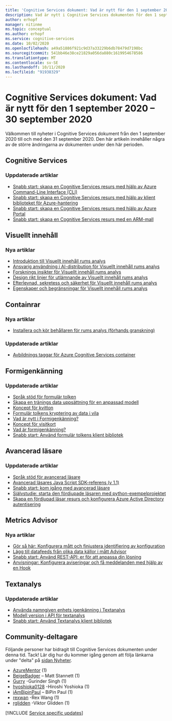 ```yaml
---
title: 'Cognitive Services dokument: Vad är nytt för den 1 september 2020 – 30 september 2020'
description: Vad är nytt i Cognitive Services dokumenten för den 1 september 2020 – 30 september 2020.
author: erhopf
manager: nitinme
ms.topic: conceptual
ms.author: erhopf
ms.service: cognitive-services
ms.date: 10/02/2020
ms.openlocfilehash: a49a51886f921c9d37a33229b6db78479d7198bc
ms.sourcegitcommit: 541bb46e38ce21829a056da880c1619954678586
ms.translationtype: MT
ms.contentlocale: sv-SE
ms.lasthandoff: 10/11/2020
ms.locfileid: "91938329"
---
```

# <a name="cognitive-services-docs-whats-new-for-september-1-2020---september-30-2020"></a>Cognitive Services dokument: Vad är nytt för den 1 september 2020 – 30 september 2020

Välkommen till nyheter i Cognitive Services dokument från den 1 september 2020 till och med den 31 september 2020. Den här artikeln innehåller några av de större ändringarna av dokumenten under den här perioden.

## <a name="cognitive-services"></a>Cognitive Services

### <a name="updated-articles"></a>Uppdaterade artiklar

- [Snabb start: skapa en Cognitive Services resurs med hjälp av Azure Command-Line Interface (CLI)](cognitive-services-apis-create-account-cli.md)
- [Snabb start: skapa en Cognitive Services resurs med hjälp av klient biblioteket för Azure-hantering](cognitive-services-apis-create-account-client-library.md)
- [Snabb start: skapa en Cognitive Services resurs med hjälp av Azure Portal](cognitive-services-apis-create-account.md)
- [Snabb start: skapa en Cognitive Services resurs med en ARM-mall](create-account-resource-manager-template.md)

## <a name="computer-vision"></a>Visuellt innehåll

### <a name="new-articles"></a>Nya artiklar

- [Introduktion till Visuellt innehåll rums analys](https://docs.microsoft.com/legal/cognitive-services/computer-vision/intro-to-spatial-analysis-public-preview?context=/azure/cognitive-services/Computer-vision/context/context)
- [Ansvarig användning i AI-distribution för Visuellt innehåll rums analys](https://docs.microsoft.com/legal/cognitive-services/computer-vision/responsible-use-deployment?context=/azure/cognitive-services/Computer-vision/context/context)
- [Forsknings insikter för Visuellt innehåll rums analys](https://docs.microsoft.com/legal/cognitive-services/computer-vision/research-insights?context=/azure/cognitive-services/Computer-vision/context/context)
- [Design rikt linjer för utlämnande av Visuellt innehåll rums analys](https://docs.microsoft.com/legal/cognitive-services/computer-vision/disclosure-design?context=/azure/cognitive-services/Computer-vision/context/context)
- [Efterlevnad, sekretess och säkerhet för Visuellt innehåll rums analys](https://docs.microsoft.com/legal/cognitive-services/computer-vision/compliance-privacy-security-2?context=/azure/cognitive-services/Computer-vision/context/context)
- [Egenskaper och begränsningar för Visuellt innehåll rums analys](https://docs.microsoft.com/legal/cognitive-services/computer-vision/accuracy-and-limitations?context=/azure/cognitive-services/Computer-vision/context/context)

## <a name="containers"></a>Containrar

### <a name="new-articles"></a>Nya artiklar

- [Installera och kör behållaren för rums analys (förhands granskning)](https://docs.microsoft.com/azure/cognitive-services/computer-vision/spatial-analysis-container?tabs=azure-stack-edge)

### <a name="updated-articles"></a>Uppdaterade artiklar

- [Avbildnings taggar för Azure Cognitive Services container](https://docs.microsoft.com/azure/cognitive-services/containers/container-image-tags)

## <a name="form-recognizer"></a>Formigenkänning

### <a name="updated-articles"></a>Uppdaterade artiklar

- [Språk stöd för formulär tolken](https://docs.microsoft.com/azure/cognitive-services/form-recognizer/language-support)
- [Skapa en tränings data uppsättning för en anpassad modell](https://docs.microsoft.com/azure/cognitive-services/form-recognizer/build-training-data-set)
- [Koncept för kvitton](https://docs.microsoft.com/azure/cognitive-services/form-recognizer/concept-receipts)
- [Formulär tolkens kryptering av data i vila](https://docs.microsoft.com/azure/cognitive-services/form-recognizer/form-recognizer-encryption-of-data-at-rest)
- [Vad är nytt i Formigenkänning?](https://docs.microsoft.com/azure/cognitive-services/form-recognizer/whats-new)
- [Koncept för visitkort](https://docs.microsoft.com/azure/cognitive-services/form-recognizer/concept-business-cards)
- [Vad är formigenkänning?](https://docs.microsoft.com/azure/cognitive-services/form-recognizer/overview)
- [Snabb start: Använd formulär tolkens klient bibliotek](https://docs.microsoft.com/azure/cognitive-services/form-recognizer/quickstarts/client-library)

## <a name="immersive-reader"></a>Avancerad läsare

### <a name="updated-articles"></a>Uppdaterade artiklar

- [Språk stöd för avancerad läsare](https://docs.microsoft.com/azure/cognitive-services/immersive-reader/language-support)
- [Avancerad läsares Java Script SDK-referens (v 1.1)](https://docs.microsoft.com/azure/cognitive-services/immersive-reader/reference)
- [Snabb start: kom igång med avancerad läsare](https://docs.microsoft.com/azure/cognitive-services/immersive-reader/quickstarts/client-libraries)
- [Självstudie: starta den fördjupade läsaren med python-exempelprojektet](https://docs.microsoft.com/azure/cognitive-services/immersive-reader/tutorial-python)
- [Skapa en fördjupad läsar resurs och konfigurera Azure Active Directory autentisering](https://docs.microsoft.com/azure/cognitive-services/immersive-reader/how-to-create-immersive-reader)

## <a name="metrics-advisor"></a>Metrics Advisor

### <a name="new-articles"></a>Nya artiklar

- [Gör så här: Konfigurera mått och finjustera identifiering av konfiguration](https://docs.microsoft.com/azure/cognitive-services/metrics-advisor/how-tos/configure-metrics)
- [Lägg till datafeeds från olika data källor i mått Advisor](/azure/cognitive-services/metrics-advisor/data-feeds-from-different-sources)
- [Snabb start: Använd REST-API: er för att anpassa din lösning](https://docs.microsoft.com/azure/cognitive-services/metrics-advisor/quickstarts/rest-api)
- [Anvisningar: Konfigurera aviseringar och få meddelanden med hjälp av en Hook](https://docs.microsoft.com/azure/cognitive-services/metrics-advisor/how-tos/alerts)

## <a name="text-analytics"></a>Textanalys

### <a name="updated-articles"></a>Uppdaterade artiklar

- [Använda namngiven enhets igenkänning i Textanalys](https://docs.microsoft.com/azure/cognitive-services/text-analytics/how-tos/text-analytics-how-to-entity-linking)
- [Modell version i API för textanalys](https://docs.microsoft.com/azure/cognitive-services/text-analytics/concepts/model-versioning)
- [Snabb start: Använd Textanalys klient bibliotek](https://docs.microsoft.com/azure/cognitive-services/text-analytics/quickstarts/text-analytics-sdk)

## <a name="community-contributors"></a>Community-deltagare

Följande personer har bidragit till Cognitive Services dokumenten under denna tid. Tack! Lär dig hur du kommer igång genom att följa länkarna under "delta" på [sidan Nyheter](index.yml).

- [AzureMentor](https://github.com/AzureMentor) (1)
- [BeigeBadger](https://github.com/BeigeBadger) – Matt Stannett (1)
- [Gurry](https://github.com/gurry) -Gurinder Singh (1)
- [hyoshioka0128](https://github.com/hyoshioka0128) -Hiroshi Yoshioka (1)
- [iAmBipinPaul](https://github.com/iAmBipinPaul) – BiPin Paul (1)
- [rexwan](https://github.com/rexwan) -Rex Wang (1)
- [rglidden](https://github.com/rglidden) -Viktor Glidden (1)

[!INCLUDE [Service specific updates](./includes/service-specific-updates.md)]
